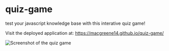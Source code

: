 # quiz-game
test your javascript knowledge base with this interative quiz game!

Visit the deployed application at: https://macgreene14.github.io/quiz-game/

![Screenshot of the quiz game](https://user-images.githubusercontent.com/33014789/182276810-9b99a4de-aae4-4a20-b877-fe82b76dee64.png)
